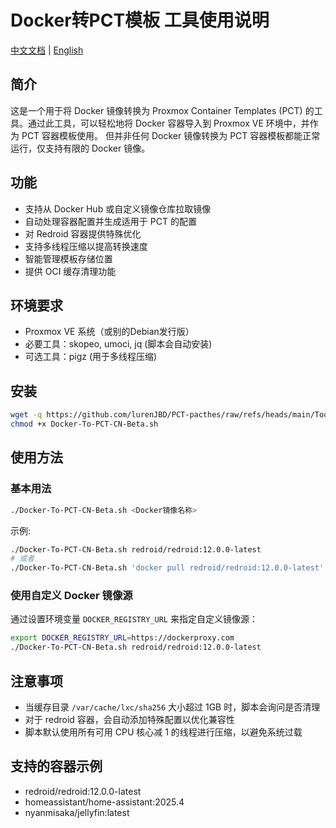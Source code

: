 # Docker转PCT模板 工具使用说明
[中文文档](https://github.com/lurenJBD/PCT-pacthes/blob/main/Tools/README-CN.md) | [English](https://github.com/lurenJBD/PCT-pacthes/blob/main/Tools/README.md)

## 简介

这是一个用于将 Docker 镜像转换为 Proxmox Container Templates (PCT) 的工具。通过此工具，可以轻松地将 Docker 容器导入到 Proxmox VE 环境中，并作为 PCT 容器模板使用。
但并非任何 Docker 镜像转换为 PCT 容器模板都能正常运行，仅支持有限的 Docker 镜像。

## 功能

- 支持从 Docker Hub 或自定义镜像仓库拉取镜像
- 自动处理容器配置并生成适用于 PCT 的配置
- 对 Redroid 容器提供特殊优化
- 支持多线程压缩以提高转换速度
- 智能管理模板存储位置
- 提供 OCI 缓存清理功能

## 环境要求

- Proxmox VE 系统（或别的Debian发行版）
- 必要工具：skopeo, umoci, jq (脚本会自动安装)
- 可选工具：pigz (用于多线程压缩)

## 安装

```bash
wget -q https://github.com/lurenJBD/PCT-pacthes/raw/refs/heads/main/Tools/Docker-To-PCT-CN-Beta.sh
chmod +x Docker-To-PCT-CN-Beta.sh
```

## 使用方法

### 基本用法

```bash
./Docker-To-PCT-CN-Beta.sh <Docker镜像名称>
```

示例:

```bash
./Docker-To-PCT-CN-Beta.sh redroid/redroid:12.0.0-latest
# 或者
./Docker-To-PCT-CN-Beta.sh 'docker pull redroid/redroid:12.0.0-latest'
```

### 使用自定义 Docker 镜像源

通过设置环境变量 `DOCKER_REGISTRY_URL` 来指定自定义镜像源：

```bash
export DOCKER_REGISTRY_URL=https://dockerproxy.com
./Docker-To-PCT-CN-Beta.sh redroid/redroid:12.0.0-latest
```

## 注意事项

- 当缓存目录 `/var/cache/lxc/sha256` 大小超过 1GB 时，脚本会询问是否清理
- 对于 redroid 容器，会自动添加特殊配置以优化兼容性
- 脚本默认使用所有可用 CPU 核心减 1 的线程进行压缩，以避免系统过载

## 支持的容器示例

- redroid/redroid:12.0.0-latest
- homeassistant/home-assistant:2025.4
- nyanmisaka/jellyfin:latest
